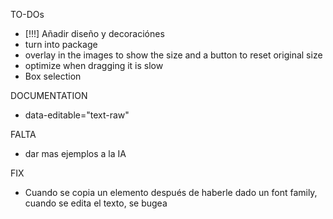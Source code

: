 TO-DOs
- [!!!] Añadir diseño y decoraciónes
- turn into package
- overlay in the images to show the size and a button to reset original size
- optimize when dragging it is slow
- Box selection 


DOCUMENTATION
- data-editable="text-raw"


FALTA
- dar mas ejemplos a la IA


FIX
- Cuando se copia un elemento después de haberle dado un font family, cuando se edita el texto, se bugea